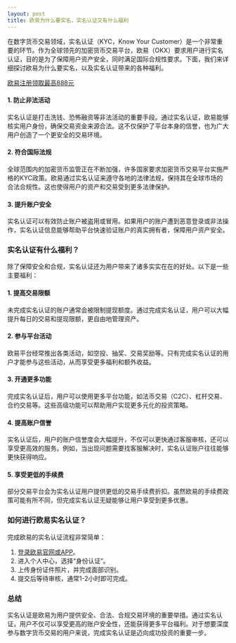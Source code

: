 ```yaml
---
layout: post
title: 欧易为什么要实名，实名认证又有什么福利
---
```

在数字货币交易领域，实名认证（KYC，Know Your Customer）是一个非常重要的环节。作为全球领先的加密货币交易平台，欧易（OKX）要求用户进行实名认证，目的是为了保障用户资产安全，同时满足国际合规性要求。下面，我们来详细探讨欧易为什么要实名，以及实名认证带来的各种福利。

<a class="register-button" href="#">欧易注册领取最高888元</a>

#### 1. 防止非法活动

实名认证是打击洗钱、恐怖融资等非法活动的重要手段。通过实名认证，欧易能够核实用户身份，确保交易资金来源合法。这不仅保护了平台本身的信誉，也为广大用户创造了一个更安全的交易环境。

#### 2. 符合国际法规

全球范围内的加密货币监管正在不断加强，许多国家要求加密货币交易平台实施严格的KYC政策。欧易通过实名认证来遵守各地的法律法规，保持其在全球市场的合法合规性。这也使得用户的资产和交易受到更多法律保护。

#### 3. 提升账户安全

实名认证可以有效防止账户被盗用或冒用。如果用户的账户遭到恶意登录或非法操作，实名认证信息能够帮助平台快速验证账户的真实拥有者，保障用户资产安全。

### 实名认证有什么福利？

除了保障安全和合规，实名认证还为用户带来了诸多实实在在的好处。以下是一些主要福利：

#### 1. 提高交易限额

未完成实名认证的账户通常会被限制提现额度。通过完成实名认证，用户可以大幅提升每日的交易和提现限额，更自由地管理资产。

#### 2. 参与平台活动

欧易平台经常推出各类活动，如空投、抽奖、交易奖励等。只有完成实名认证的用户才能参与这些活动，从而享受更多福利和额外收益。

#### 3. 开通更多功能

完成实名认证后，用户可以使用更多平台功能，如法币交易（C2C）、杠杆交易、合约交易等。这些高级功能可以帮助用户实现更多元化的投资策略。

#### 4. 提高账户信誉

实名认证后，用户的账户信誉度会大幅提升，不仅可以更快通过客服审核，还可以享受更高效的服务。例如，当出现问题需要找客服解决时，实名认证账户往往能够更快获得响应。

#### 5. 享受更低的手续费

部分交易平台会为实名认证用户提供更低的交易手续费折扣。虽然欧易的手续费政策可能有所不同，但完成实名认证无疑能够让用户享受到更多优惠。

### 如何进行欧易实名认证？

完成欧易的实名认证流程非常简单：

1. <a class="register-button" href="#">登录欧易官网或APP</a>。
2. 进入个人中心，选择“身份认证”。
3. 上传身份证件照片，并完成面部识别。
4. 提交后等待审核，通常1-2小时即可完成。

### 总结

实名认证是欧易为用户提供安全、合法、合规交易环境的重要举措。通过实名认证，用户不仅可以享受更高的账户安全性，还能获得更多平台福利。对于想要深度参与数字货币交易的用户来说，完成实名认证是迈向成功投资的重要一步。

